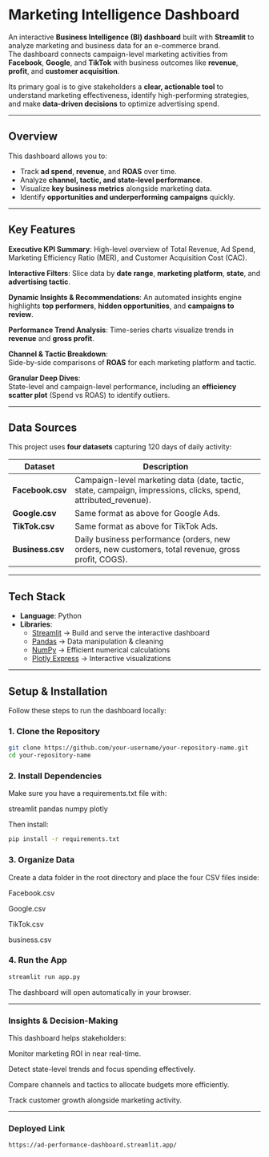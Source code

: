 #  Marketing Intelligence Dashboard

An interactive **Business Intelligence (BI) dashboard** built with **Streamlit** to analyze marketing and business data for an e-commerce brand.  
The dashboard connects campaign-level marketing activities from **Facebook**, **Google**, and **TikTok** with business outcomes like **revenue**, **profit**, and **customer acquisition**.

Its primary goal is to give stakeholders a **clear, actionable tool** to understand marketing effectiveness, identify high-performing strategies, and make **data-driven decisions** to optimize advertising spend.

---

##  Overview

This dashboard allows you to:
- Track **ad spend**, **revenue**, and **ROAS** over time.
- Analyze **channel, tactic, and state-level performance**.
- Visualize **key business metrics** alongside marketing data.
- Identify **opportunities and underperforming campaigns** quickly.

---

##  Key Features

 **Executive KPI Summary**: 
High-level overview of Total Revenue, Ad Spend, Marketing Efficiency Ratio (MER), and Customer Acquisition Cost (CAC).

 **Interactive Filters**: 
Slice data by **date range**, **marketing platform**, **state**, and **advertising tactic**.

 **Dynamic Insights & Recommendations**: 
An automated insights engine highlights **top performers**, **hidden opportunities**, and **campaigns to review**.

 **Performance Trend Analysis**: 
Time-series charts visualize trends in **revenue** and **gross profit**.

 **Channel & Tactic Breakdown**:  
Side-by-side comparisons of **ROAS** for each marketing platform and tactic.

 **Granular Deep Dives**:  
State-level and campaign-level performance, including an **efficiency scatter plot** (Spend vs ROAS) to identify outliers.

---

##  Data Sources

This project uses **four datasets** capturing 120 days of daily activity:

| Dataset        | Description |
|---------------|-------------|
| **Facebook.csv** | Campaign-level marketing data (date, tactic, state, campaign, impressions, clicks, spend, attributed_revenue). |
| **Google.csv** | Same format as above for Google Ads. |
| **TikTok.csv** | Same format as above for TikTok Ads. |
| **Business.csv** | Daily business performance (orders, new orders, new customers, total revenue, gross profit, COGS). |

---

##  Tech Stack

- **Language**: Python  
- **Libraries**:
  - [Streamlit](https://streamlit.io/) → Build and serve the interactive dashboard
  - [Pandas](https://pandas.pydata.org/) → Data manipulation & cleaning
  - [NumPy](https://numpy.org/) → Efficient numerical calculations
  - [Plotly Express](https://plotly.com/python/plotly-express/) → Interactive visualizations

---

##  Setup & Installation

Follow these steps to run the dashboard locally:

### 1️. Clone the Repository
```bash
git clone https://github.com/your-username/your-repository-name.git
cd your-repository-name
```
### 2. Install Dependencies

Make sure you have a requirements.txt file with:

streamlit
pandas
numpy
plotly

Then install:
```bash
pip install -r requirements.txt
```
### 3. Organize Data

Create a data folder in the root directory and place the four CSV files inside:

Facebook.csv

Google.csv

TikTok.csv

business.csv

### 4. Run the App
```bash
streamlit run app.py
```
The dashboard will open automatically in your browser.

---
### Insights & Decision-Making

This dashboard helps stakeholders:

Monitor marketing ROI in near real-time.

Detect state-level trends and focus spending effectively.

Compare channels and tactics to allocate budgets more efficiently.

Track customer growth alongside marketing activity.

---
### Deployed Link
```bash
https://ad-performance-dashboard.streamlit.app/
```